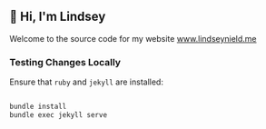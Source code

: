 ## :wave: Hi, I'm Lindsey

Welcome to the source code for my website www.lindseynield.me


### Testing Changes Locally
Ensure that `ruby` and `jekyll` are installed:
```bash

```


```bash
bundle install
bundle exec jekyll serve
```